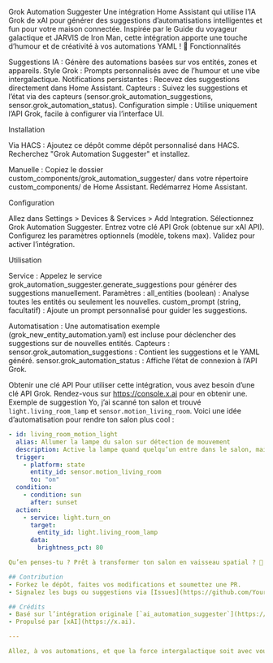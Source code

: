 Grok Automation Suggester
Une intégration Home Assistant qui utilise l’IA Grok de xAI pour générer des suggestions d’automatisations intelligentes et fun pour votre maison connectée. Inspirée par le Guide du voyageur galactique et JARVIS de Iron Man, cette intégration apporte une touche d’humour et de créativité à vos automations YAML ! 🚀
Fonctionnalités

Suggestions IA : Génère des automations basées sur vos entités, zones et appareils.
Style Grok : Prompts personnalisés avec de l’humour et une vibe intergalactique.
Notifications persistantes : Recevez des suggestions directement dans Home Assistant.
Capteurs : Suivez les suggestions et l’état via des capteurs (sensor.grok_automation_suggestions, sensor.grok_automation_status).
Configuration simple : Utilise uniquement l’API Grok, facile à configurer via l’interface UI.

Installation

Via HACS :
Ajoutez ce dépôt comme dépôt personnalisé dans HACS.
Recherchez "Grok Automation Suggester" et installez.


Manuelle :
Copiez le dossier custom_components/grok_automation_suggester/ dans votre répertoire custom_components/ de Home Assistant.
Redémarrez Home Assistant.



Configuration

Allez dans Settings > Devices & Services > Add Integration.
Sélectionnez Grok Automation Suggester.
Entrez votre clé API Grok (obtenue sur xAI API).
Configurez les paramètres optionnels (modèle, tokens max).
Validez pour activer l’intégration.

Utilisation

Service : Appelez le service grok_automation_suggester.generate_suggestions pour générer des suggestions manuellement.
Paramètres :
all_entities (boolean) : Analyse toutes les entités ou seulement les nouvelles.
custom_prompt (string, facultatif) : Ajoute un prompt personnalisé pour guider les suggestions.




Automatisation : Une automatisation exemple (grok_new_entity_automation.yaml) est incluse pour déclencher des suggestions sur de nouvelles entités.
Capteurs :
sensor.grok_automation_suggestions : Contient les suggestions et le YAML généré.
sensor.grok_automation_status : Affiche l’état de connexion à l’API Grok.



Obtenir une clé API
Pour utiliser cette intégration, vous avez besoin d’une clé API Grok. Rendez-vous sur https://console.x.ai pour en obtenir une.
Exemple de suggestion
Yo, j’ai scanné ton salon et trouvé `light.living_room_lamp` et `sensor.motion_living_room`. Voici une idée d’automatisation pour rendre ton salon plus cool :

```yaml
- id: living_room_motion_light
  alias: Allumer la lampe du salon sur détection de mouvement
  description: Active la lampe quand quelqu’un entre dans le salon, mais seulement le soir.
  trigger:
    - platform: state
      entity_id: sensor.motion_living_room
      to: "on"
  condition:
    - condition: sun
      after: sunset
  action:
    - service: light.turn_on
      target:
        entity_id: light.living_room_lamp
      data:
        brightness_pct: 80

Qu’en penses-tu ? Prêt à transformer ton salon en vaisseau spatial ? 🚀

## Contribution
- Forkez le dépôt, faites vos modifications et soumettez une PR.
- Signalez les bugs ou suggestions via [Issues](https://github.com/YourGitHubUsername/grok_automation_suggester/issues).

## Crédits
- Basé sur l’intégration originale [`ai_automation_suggester`](https://github.com/tron-ai/ai-automation-suggestions).
- Propulsé par [xAI](https://x.ai).

---

Allez, à vos automations, et que la force intergalactique soit avec vous ! 😎

